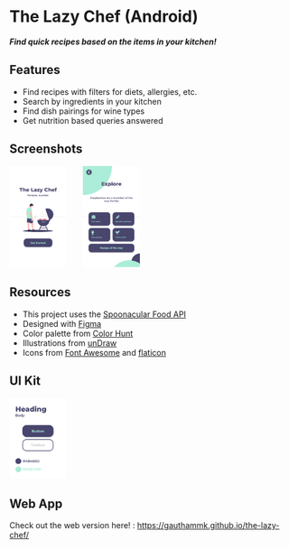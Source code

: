 # The Lazy Chef (Android)

**_Find quick recipes based on the items in your kitchen!_**

## Features

- Find recipes with filters for diets, allergies, etc.
- Search by ingredients in your kitchen
- Find dish pairings for wine types
- Get nutrition based queries answered

## Screenshots

<p align="start">
  <img src="Screenshot_1.png" width="20%" style="margin-right: 5%;">
  <img src="Screenshot_2.png" width="20%">
</p>

## Resources

- This project uses the [Spoonacular Food API](https://spoonacular.com/food-api)
- Designed with [Figma](https://figma.com)
- Color palette from [Color Hunt](https://colorhunt.co)
- Illustrations from [unDraw](https://undraw.co)
- Icons from [Font Awesome](https://fontawesome.com) and [flaticon](https://www.flaticon.com)

## UI Kit

<p align="start">
  <img src="UI_Kit.png" width="20%" style="margin-right: 5%;">
</p>

## Web App

Check out the web version here! : https://gauthammk.github.io/the-lazy-chef/
